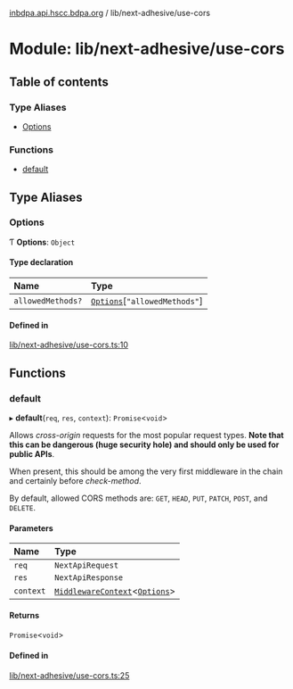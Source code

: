 [inbdpa.api.hscc.bdpa.org](../README.md) / lib/next-adhesive/use-cors

# Module: lib/next-adhesive/use-cors

## Table of contents

### Type Aliases

- [Options](lib_next_adhesive_use_cors.md#options)

### Functions

- [default](lib_next_adhesive_use_cors.md#default)

## Type Aliases

### Options

Ƭ **Options**: `Object`

#### Type declaration

| Name | Type |
| :------ | :------ |
| `allowedMethods?` | [`Options`](lib_next_adhesive_check_method.md#options)[``"allowedMethods"``] |

#### Defined in

[lib/next-adhesive/use-cors.ts:10](https://github.com/nhscc/inbdpa.api.hscc.bdpa.org/blob/742232e/lib/next-adhesive/use-cors.ts#L10)

## Functions

### default

▸ **default**(`req`, `res`, `context`): `Promise`<`void`\>

Allows _cross-origin_ requests for the most popular request types. **Note
that this can be dangerous (huge security hole) and should only be used for
public APIs**.

When present, this should be among the very first middleware in the chain and
certainly before _check-method_.

By default, allowed CORS methods are: `GET`, `HEAD`, `PUT`, `PATCH`, `POST`,
and `DELETE`.

#### Parameters

| Name | Type |
| :------ | :------ |
| `req` | `NextApiRequest` |
| `res` | `NextApiResponse` |
| `context` | [`MiddlewareContext`](lib_next_api_glue.md#middlewarecontext)<[`Options`](lib_next_adhesive_use_cors.md#options)\> |

#### Returns

`Promise`<`void`\>

#### Defined in

[lib/next-adhesive/use-cors.ts:25](https://github.com/nhscc/inbdpa.api.hscc.bdpa.org/blob/742232e/lib/next-adhesive/use-cors.ts#L25)
